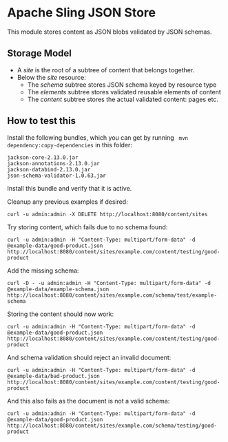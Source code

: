 # Apache Sling JSON Store

This module stores content as JSON blobs validated by JSON schemas.

## Storage Model
* A _site_ is the root of a subtree of content that belongs together.
* Below the _site_ resource:
  * The _schema_ subtree stores JSON schema keyed by resource type
  * The _elements_ subtree stores validated reusable elements of content
  * The _content_ subtree stores the actual validated content: pages etc.

## How to test this

Install the following bundles, which you can get by running
` mvn dependency:copy-dependencies` in this folder:

    jackson-core-2.13.0.jar
    jackson-annotations-2.13.0.jar
    jackson-databind-2.13.0.jar
    json-schema-validator-1.0.63.jar

Install this bundle and verify that it is active.

Cleanup any previous examples if desired:

    curl -u admin:admin -X DELETE http://localhost:8080/content/sites

Try storing content, which fails due to no schema found:

    curl -u admin:admin -H "Content-Type: multipart/form-data" -d @example-data/good-product.json http://localhost:8080/content/sites/example.com/content/testing/good-product

Add the missing schema:

    curl -D - -u admin:admin -H "Content-Type: multipart/form-data" -d @example-data/example-schema.json http://localhost:8080/content/sites/example.com/schema/test/example-schema

Storing the content should now work:

    curl -u admin:admin -H "Content-Type: multipart/form-data" -d @example-data/good-product.json http://localhost:8080/content/sites/example.com/content/testing/good-product

And schema validation should reject an invalid document:

    curl -u admin:admin -H "Content-Type: multipart/form-data" -d @example-data/bad-product.json http://localhost:8080/content/sites/example.com/content/testing/good-product

And this also fails as the document is not a valid schema:

    curl -u admin:admin -H "Content-Type: multipart/form-data" -d @example-data/good-product.json http://localhost:8080/content/sites/example.com/schema/testing/good-product
